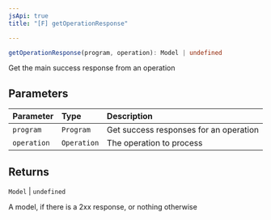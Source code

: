 ```yaml
---
jsApi: true
title: "[F] getOperationResponse"

---
```

```ts
getOperationResponse(program, operation): Model | undefined
```

Get the main success response from an operation

## Parameters

| Parameter | Type | Description |
| :------ | :------ | :------ |
| `program` | `Program` | Get success responses for an operation |
| `operation` | `Operation` | The operation to process |

## Returns

`Model` \| `undefined`

A model, if there is a 2xx response, or nothing otherwise
